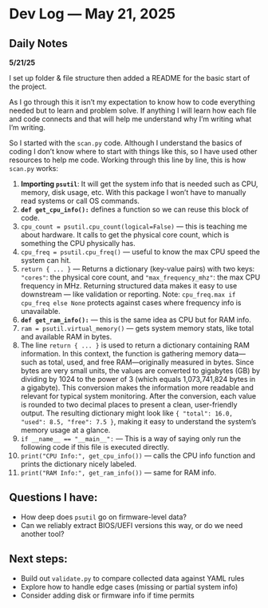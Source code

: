 # Dev Log — May 21, 2025

## Daily Notes

**5/21/25**

I set up folder & file structure then added a README for the basic start of the project.

As I go through this it isn’t my expectation to know how to code everything needed but to learn and problem solve. If anything I will learn how each file and code connects and that will help me understand why I’m writing what I’m writing.

So I started with the `scan.py` code. Although I understand the basics of coding I don’t know where to start with things like this, so I have used other resources to help me code. Working through this line by line, this is how `scan.py` works:

1. **Importing `psutil`**: It will get the system info that is needed such as CPU, memory, disk usage, etc. With this package I won’t have to manually read systems or call OS commands.
2. **`def get_cpu_info():`** defines a function so we can reuse this block of code.
3. `cpu_count = psutil.cpu_count(logical=False)` — this is teaching me about hardware. It calls to get the physical core count, which is something the CPU physically has.
4. `cpu_freq = psutil.cpu_freq()` — useful to know the max CPU speed the system can hit.
5. `return { ... }` — Returns a dictionary (key-value pairs) with two keys: `"cores"`: the physical core count, and `"max_frequency_mhz"`: the max CPU frequency in MHz. Returning structured data makes it easy to use downstream — like validation or reporting. Note: `cpu_freq.max if cpu_freq else None` protects against cases where frequency info is unavailable.
6. **`def get_ram_info():`** — this is the same idea as CPU but for RAM info.
7. `ram = psutil.virtual_memory()` — gets system memory stats, like total and available RAM in bytes.
8. The line `return { ... }` is used to return a dictionary containing RAM information. In this context, the function is gathering memory data—such as total, used, and free RAM—originally measured in bytes. Since bytes are very small units, the values are converted to gigabytes (GB) by dividing by 1024 to the power of 3 (which equals 1,073,741,824 bytes in a gigabyte). This conversion makes the information more readable and relevant for typical system monitoring. After the conversion, each value is rounded to two decimal places to present a clean, user-friendly output. The resulting dictionary might look like `{ "total": 16.0, "used": 8.5, "free": 7.5 }`, making it easy to understand the system’s memory usage at a glance.
9. `if __name__ == "__main__":` — This is a way of saying only run the following code if this file is executed directly.
10. `print("CPU Info:", get_cpu_info())` — calls the CPU info function and prints the dictionary nicely labeled.
11. `print("RAM Info:", get_ram_info())` — same for RAM info.

## Questions I have:

* How deep does `psutil` go on firmware-level data?
* Can we reliably extract BIOS/UEFI versions this way, or do we need another tool?

## Next steps:

* Build out `validate.py` to compare collected data against YAML rules
* Explore how to handle edge cases (missing or partial system info)
* Consider adding disk or firmware info if time permits
